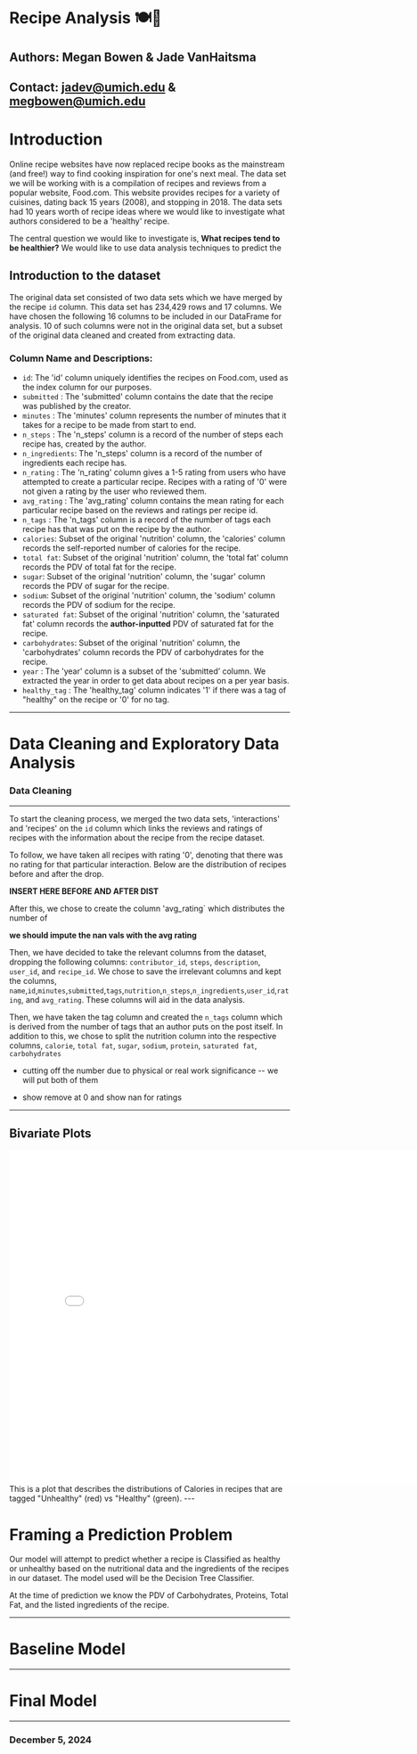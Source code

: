 # **Recipe Analysis** 🍽️🧂
## Authors: Megan Bowen & Jade VanHaitsma
Contact: jadev@umich.edu & megbowen@umich.edu
---
# Introduction


Online recipe websites have now replaced recipe books as the mainstream (and free!) way to find cooking inspiration for one's next meal. The data set we will be working with is a compilation of recipes and reviews from a popular website, Food.com. This website provides recipes for a variety of cuisines, dating back 15 years (2008), and stopping in 2018. The data sets had 10 years worth of recipe ideas where we would like to investigate what authors considered to be a 'healthy' recipe.




The central question we would like to investigate is, **What recipes tend to be healthier?** We would like to use data analysis techniques to predict the




## Introduction to the dataset


The original data set consisted of two data sets which we have merged by the recipe `id` column. This data set has 234,429 rows and 17 columns. We have chosen the following 16 columns to be included in our DataFrame for analysis. 10 of such columns were not in the original data set, but a subset of the original data cleaned and created from extracting data. 
### Column Name and Descriptions:


- `id`: The 'id' column uniquely identifies the recipes on Food.com, used as the index column for our purposes.
- `submitted` : The 'submitted' column contains the date that the recipe was published by the creator.
- `minutes` : The 'minutes' column represents the number of minutes that it takes for a recipe to be made from start to end.
- `n_steps` : The 'n_steps' column is a record of the number of steps each recipe has, created by the author.
- `n_ingredients`: The 'n_steps' column is a record of the number of ingredients each recipe has.
- `n_rating` : The 'n_rating' column gives a 1-5 rating from users who have attempted to create a particular recipe. Recipes with a rating of '0' were not given a rating by the user who reviewed them.
- `avg_rating` : The 'avg_rating' column contains the mean rating for each particular recipe based on the reviews and ratings per recipe id. 
- `n_tags` : The 'n_tags' column is a record of the number of tags each recipe has that was put on the recipe by the author.
- `calories`: Subset of the original 'nutrition' column, the 'calories' column records the self-reported number of calories for the recipe.
- `total fat`: Subset of the original 'nutrition' column, the 'total fat' column records the PDV of total fat for the recipe.
- `sugar`: Subset of the original 'nutrition' column, the 'sugar' column records the PDV of sugar for the recipe.
- `sodium`: Subset of the original 'nutrition' column, the 'sodium' column records the PDV of sodium for the recipe.
- `saturated fat`: Subset of the original 'nutrition' column, the 'saturated fat' column records the **author-inputted** PDV of saturated fat for the recipe.
- `carbohydrates`: Subset of the original 'nutrition' column, the 'carbohydrates' column records the PDV of carbohydrates for the recipe.
- `year` : The 'year' column is a subset of the 'submitted’ column. We extracted the year in order to get data about recipes on a per year basis.
- `healthy_tag` : The 'healthy_tag' column indicates '1' if there was a tag of "healthy" on the recipe or '0' for no tag.


---
# Data Cleaning and Exploratory Data Analysis




### Data Cleaning




---
To start the cleaning process, we merged the two data sets, 'interactions' and 'recipes' on the `id` column which links the reviews and ratings of recipes with the information about the recipe from the recipe dataset.


To follow, we have taken all recipes with rating '0', denoting that there was no rating for that particular interaction. Below are the distribution of recipes before and after the drop.


**INSERT HERE BEFORE AND AFTER DIST**


After this, we chose to create the column 'avg_rating` which distributes the number of


**we should impute the nan vals with the avg rating**


Then, we have decided to take the relevant columns from the dataset, dropping the following columns: `contributor_id`, `steps`, `description`, `user_id`, and `recipe_id`. We chose to save the irrelevant columns and kept the columns, `name`,`id`,`minutes`,`submitted`,`tags`,`nutrition`,`n_steps`,`n_ingredients`,`user_id`,`rating`, and `avg_rating`. These columns will aid in the data analysis.






Then, we have taken the tag column and created the `n_tags` column which is derived from the number of tags that an author puts on the post itself. In addition to this, we chose to split the nutrition column into the respective columns, `calorie`, `total fat`, `sugar`, `sodium`, `protein`, `saturated fat`, `carbohydrates`








- cutting off the number due to physical or real work significance -- we will put both of them


- show remove at 0 and show nan for ratings


---
## Bivariate Plots


<iframe
 src="assets/bivar_box.html"
 width="800"
 height="600"
 frameborder="0"
></iframe>
This is a plot that describes the distributions of Calories in recipes that are tagged "Unhealthy" (red) vs "Healthy" (green).
---


# Framing a Prediction Problem


Our model will attempt to predict whether a recipe is Classified as healthy or unhealthy based on the nutritional data and the ingredients of the recipes in our dataset. The model used will be the Decision Tree Classifier.


At the time of prediction we know the PDV of Carbohydrates, Proteins, Total Fat, and the listed ingredients of the recipe.


---
# Baseline Model






---
# Final Model








---
### December 5, 2024
